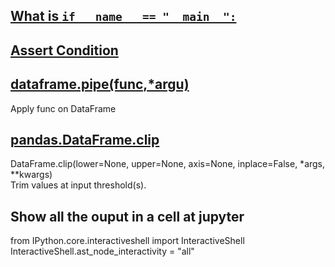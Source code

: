 ## [What is `if __name__ == "__main__":`](https://stackoverflow.com/questions/419163/what-does-if-name-main-do)


## [Assert Condition](https://stackoverflow.com/questions/5142418/what-is-the-use-of-assert-in-python)


## [dataframe.pipe(func,*argu)](https://pandas.pydata.org/pandas-docs/stable/generated/pandas.DataFrame.pipe.html)
Apply func on DataFrame

## [pandas.DataFrame.clip](https://pandas.pydata.org/pandas-docs/stable/generated/pandas.DataFrame.clip.html)
DataFrame.clip(lower=None, upper=None, axis=None, inplace=False, *args, **kwargs)\
Trim values at input threshold(s).


## Show all the ouput in a cell at jupyter
from IPython.core.interactiveshell import InteractiveShell\
InteractiveShell.ast_node_interactivity = "all"
